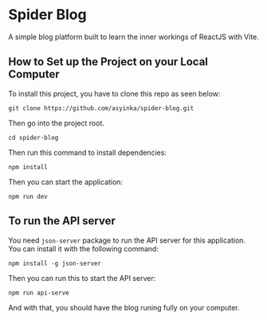 # Spider Blog

A simple blog platform built to learn the inner workings of ReactJS
with Vite.

## How to Set up the Project on your Local Computer

To install this project, you have to clone this repo as seen below:

    git clone https://github.com/asyinka/spider-blog.git

Then go into the project root.

    cd spider-blog

Then run this command to install dependencies:

    npm install

Then you can start the application:

    npm run dev

## To run the API server

You need `json-server` package to run the API server for this application. You can install it with the following command:

    npm install -g json-server

Then you can run this to start the API server:

    npm run api-serve

And with that, you should have the blog runing fully on your computer.